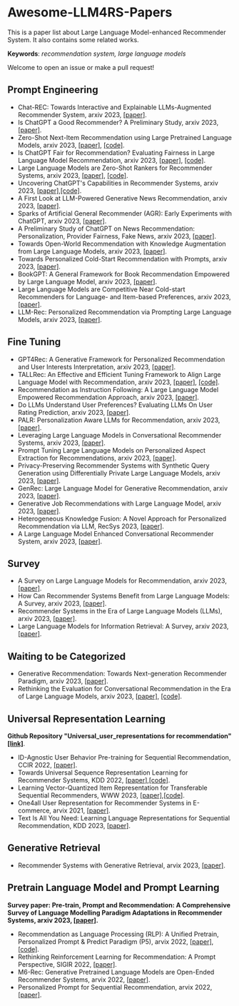 # Awesome-LLM4RS-Papers
This is a paper list about Large Language Model-enhanced Recommender System. It also contains some related works.

**Keywords**: *recommendation system, large language models*

Welcome to open an issue or make a pull request!

## Prompt Engineering
+ Chat-REC: Towards Interactive and Explainable LLMs-Augmented Recommender System, arxiv 2023, [[paper]](https://arxiv.org/abs/2303.14524).
+ Is ChatGPT a Good Recommender? A Preliminary Study, arxiv 2023, [[paper]](https://arxiv.org/abs/2304.10149).
+ Zero-Shot Next-Item Recommendation using Large Pretrained Language Models, arxiv 2023, [[paper]](https://arxiv.org/abs/2304.03153), [[code]](https://github.com/AGI-Edgerunners/LLM-Next-Item-Rec).
+ Is ChatGPT Fair for Recommendation? Evaluating Fairness in Large Language Model Recommendation, arxiv 2023, [[paper]](https://arxiv.org/abs/2305.07609), [[code]](https://github.com/jizhi-zhang/FaiRLLM).
+ Large Language Models are Zero-Shot Rankers for Recommender Systems, arxiv 2023, [[paper]](https://arxiv.org/abs/2305.08845), [[code]](https://github.com/RUCAIBox/LLMRank).
+ Uncovering ChatGPT's Capabilities in Recommender Systems, arxiv 2023, [[paper]](https://arxiv.org/abs/2305.02182),[[code]](https://github.com/rainym00d/LLM4RS).
+ A First Look at LLM-Powered Generative News Recommendation, arxiv 2023, [[paper]](https://arxiv.org/abs/2305.06566).
+ Sparks of Artificial General Recommender (AGR): Early Experiments with ChatGPT, arxiv 2023, [[paper]](https://arxiv.org/abs/2305.04518).
+ A Preliminary Study of ChatGPT on News Recommendation: Personalization, Provider Fairness, Fake News, arxiv 2023, [[paper]](https://arxiv.org/abs/2306.10702).
+ Towards Open-World Recommendation with Knowledge Augmentation from Large Language Models, arxiv 2023, [[paper]](https://arxiv.org/abs/2306.10933).
+ Towards Personalized Cold-Start Recommendation with Prompts, arxiv 2023, [[paper]](https://arxiv.org/abs/2306.17256).
+ BookGPT: A General Framework for Book Recommendation Empowered by Large Language Model, arxiv 2023, [[paper]](https://arxiv.org/abs/2305.15673).
+ Large Language Models are Competitive Near Cold-start Recommenders for Language- and Item-based Preferences, arxiv 2023, [[paper]](https://arxiv.org/abs/2307.14225).
+ LLM-Rec: Personalized Recommendation via Prompting Large Language Models, arxiv 2023, [[paper]](https://arxiv.org/abs/2307.15780).
 
## Fine Tuning
+ GPT4Rec: A Generative Framework for Personalized Recommendation and User Interests Interpretation, arxiv 2023, [[paper]](https://arxiv.org/abs/2304.03879).
+ TALLRec: An Effective and Efficient Tuning Framework to Align Large Language Model with Recommendation, arxiv 2023, [[paper]](https://arxiv.org/abs/2305.00447), [[code]](https://github.com/SAI990323/TALLRec).
+ Recommendation as Instruction Following: A Large Language Model Empowered Recommendation Approach, arxiv 2023, [[paper]](https://arxiv.org/abs/2305.07001).
+ Do LLMs Understand User Preferences? Evaluating LLMs On User Rating Prediction, arxiv 2023, [[paper]](https://arxiv.org/abs/2305.06474).
+ PALR: Personalization Aware LLMs for Recommendation, arxiv 2023, [[paper]](https://arxiv.org/abs/2305.07622).
+ Leveraging Large Language Models in Conversational Recommender Systems, arxiv 2023, [[paper]](https://arxiv.org/abs/2305.07961).
+ Prompt Tuning Large Language Models on Personalized Aspect Extraction for Recommendations, arxiv 2023, [[paper]](https://arxiv.org/abs/2306.01475).
+ Privacy-Preserving Recommender Systems with Synthetic Query Generation using Differentially Private Large Language Models, arxiv 2023, [[paper]](https://arxiv.org/abs/2305.05973).
+ GenRec: Large Language Model for Generative Recommendation, arxiv 2023, [[paper]](https://arxiv.org/abs/2307.00457).
+ Generative Job Recommendations with Large Language Model, arxiv 2023, [[paper]](https://arxiv.org/abs/2307.02157).
+ Heterogeneous Knowledge Fusion: A Novel Approach for Personalized Recommendation via LLM, RecSys 2023, [[paper]](https://arxiv.org/abs/2308.03333).
+ A Large Language Model Enhanced Conversational Recommender System, arxiv 2023, [[paper]](https://arxiv.org/abs/2308.06212).
  
## Survey
+ A Survey on Large Language Models for Recommendation, arxiv 2023, [[paper]](https://arxiv.org/abs/2305.19860).
+ How Can Recommender Systems Benefit from Large Language Models: A Survey, arxiv 2023, [[paper]](https://arxiv.org/abs/2306.05817).
+ Recommender Systems in the Era of Large Language Models (LLMs), arxiv 2023, [[paper]](https://arxiv.org/abs/2307.02046).
+ Large Language Models for Information Retrieval: A Survey, arxiv 2023, [[paper]](https://arxiv.org/abs/2308.07107).

## Waiting to be Categorized
+ Generative Recommendation: Towards Next-generation Recommender Paradigm, arxiv 2023, [[paper]](https://arxiv.org/abs/2304.03516).
+ Rethinking the Evaluation for Conversational Recommendation in the Era of Large Language Models, arxiv 2023, [[paper]](https://arxiv.org/abs/2305.13112), [[code]](https://github.com/RUCAIBox/iEvaLM-CRS).
  

## Universal Representation Learning
**Github Repository "Universal_user_representations for recommendation" [[link]](https://github.com/fajieyuan/universal_user_representation)**.
+ ID-Agnostic User Behavior Pre-training for Sequential Recommendation, CCIR 2022, [[paper]](https://arxiv.org/abs/2206.02323).
+ Towards Universal Sequence Representation Learning for Recommender Systems, KDD 2022, [[paper]](https://arxiv.org/abs/2206.05941),[[code]](https://github.com/RUCAIBox/UniSRec).
+ Learning Vector-Quantized Item Representation for Transferable Sequential Recommenders, WWW 2023, [[paper]](https://arxiv.org/abs/2210.12316),[[code]](https://github.com/RUCAIBox/VQ-Rec).
+ One4all User Representation for Recommender Systems in E-commerce, arvix 2021, [[paper]](https://arxiv.org/abs/2106.00573).
+ Text Is All You Need: Learning Language Representations for Sequential Recommendation, KDD 2023, [[paper]](https://arxiv.org/abs/2305.13731).

## Generative Retrieval
+ Recommender Systems with Generative Retrieval, arvix 2023, [[paper]](https://arxiv.org/abs/2305.05065).

## Pretrain Language Model and Prompt Learning
**Survey paper: Pre-train, Prompt and Recommendation: A Comprehensive Survey of Language Modelling Paradigm Adaptations in Recommender Systems, arxiv 2023, [[paper]](https://arxiv.org/abs/2302.03735).**
+ Recommendation as Language Processing (RLP): A Unified Pretrain, Personalized Prompt & Predict Paradigm (P5), arvix 2022, [[paper]](https://arxiv.org/abs/2203.13366),[[code]](https://github.com/jeykigung/P5).
+ Rethinking Reinforcement Learning for Recommendation: A Prompt Perspective, SIGIR 2022, [[paper]](https://arxiv.org/abs/2206.07353).
+ M6-Rec: Generative Pretrained Language Models are Open-Ended Recommender Systems, arvix 2022, [[paper]](https://arxiv.org/abs/2205.08084).
+ Personalized Prompt for Sequential Recommendation, arvix 2022, [[paper]](https://arxiv.org/abs/2205.09666).
